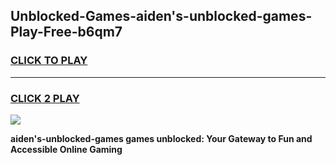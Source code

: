 
## Unblocked-Games-aiden's-unblocked-games-Play-Free-b6qm7
<h3>
<a href="https://premium76.site?title=aiden's-unblocked-games&ref=19M">CLICK TO PLAY</a></h3>
<hr>

<h3>
<a href="https://premium76.site?title=aiden's-unblocked-games&ref=19M">CLICK 2 PLAY</a>
  
</h3>

<a href="https://premium76.site?title=aiden's-unblocked-games&ref=19M"><img src="https://clearcache.store/games.png"></a>


**aiden's-unblocked-games games unblocked: Your Gateway to Fun and Accessible Online Gaming**
